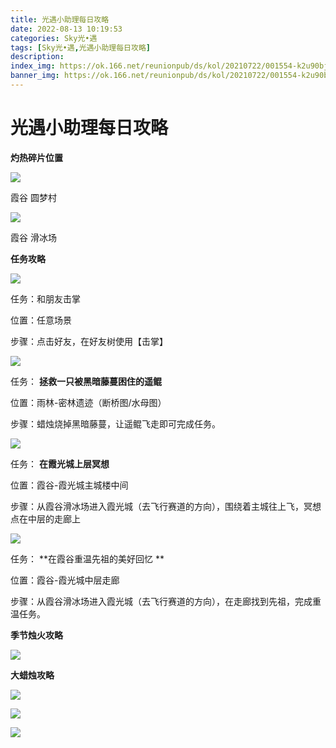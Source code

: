 ```yaml
---
title: 光遇小助理每日攻略
date: 2022-08-13 10:19:53
categories: Sky光•遇
tags: [Sky光•遇,光遇小助理每日攻略]
description: 
index_img: https://ok.166.net/reunionpub/ds/kol/20210722/001554-k2u90bj7ay.png?imageView&thumbnail=600x0&type=jpg
banner_img: https://ok.166.net/reunionpub/ds/kol/20210722/001554-k2u90bj7ay.png?imageView&thumbnail=600x0&type=jpg
---
```

# 光遇小助理每日攻略
**灼热碎片位置**

![](https://ok.166.net/reunionpub/ds/kol/20220813/003736-1e2da534sc.jpeg)

霞谷 圆梦村

![](https://ok.166.net/reunionpub/ds/kol/20220813/004940-8he6w3t0vs.jpeg)

霞谷 滑冰场

  

 **任务攻略**

![](https://ok.166.net/reunionpub/ds/kol/20220813/003854-y3a7hinmce.png)

任务：和朋友击掌

位置：任意场景

步骤：点击好友，在好友树使用【击掌】

![](https://ok.166.net/reunionpub/ds/kol/20220810/000324-jkbgzlhneq.png)

任务： **拯救一只被黑暗藤蔓困住的遥鲲**

位置：雨林-密林遗迹（断桥图/水母图）

步骤：蜡烛烧掉黑暗藤蔓，让遥鲲飞走即可完成任务。

![](https://ok.166.net/reunionpub/ds/kol/20220813/003911-f9bgt8h4o3.png)

任务： **在霞光城上层冥想**

位置：霞谷-霞光城主城楼中间

步骤：从霞谷滑冰场进入霞光城（去飞行赛道的方向），围绕着主城往上飞，冥想点在中层的走廊上

![](https://ok.166.net/reunionpub/ds/kol/20220813/004423-hwmz9so0jf.png)

任务： **在霞谷重温先祖的美好回忆  **

位置：霞谷-霞光城中层走廊

步骤：从霞谷滑冰场进入霞光城（去飞行赛道的方向），在走廊找到先祖，完成重温任务。

 **季节烛火攻略**

![](https://ok.166.net/reunionpub/ds/kol/20220813/003955-hbssrq2pjl.png)

  

 **大蜡烛攻略**

![](https://ok.166.net/reunionpub/ds/kol/20220813/004751-6vz83729oq.png)

![](https://ok.166.net/reunionpub/ds/kol/20220813/004742-hto3nb5psa.png)

![](https://ok.166.net/reunionpub/ds/kol/20220813/004731-5vtepi4ydz.png)

  

  

